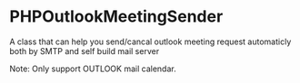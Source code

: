 PHPOutlookMeetingSender
=======================

A class that can help you send/cancal outlook meeting request automaticly both by SMTP and self build mail server

Note: Only support OUTLOOK mail calendar.
